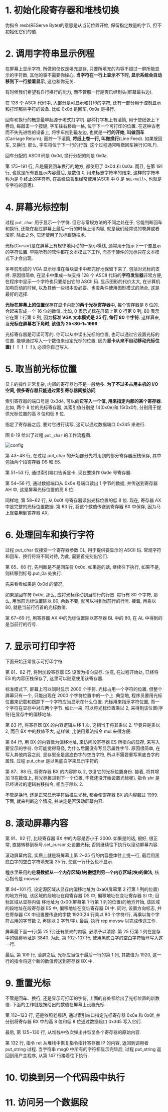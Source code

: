 # 1. 初始化段寄存器和堆栈切换

伪指令 resb(REServe Byte)的意思是从当前位置开始, 保留指定数量的字节, 但不初始化它们的值.

# 2. 调用字符串显示例程

在屏幕上显示字符, 所做的仅仅是填充显存, 只要所填充的内容不超过一屏所能显示的字符数, 其他的事不需要你操心. **当字符在一行上显示不下时, 显示系统会自动移到下一行接着显示**, 这也和你无关.

有时候我们希望有自行换行的能力, 而不管那一行是否已经到头(屏幕最右边).

在 128 个 ASCII 代码中, 大部分是可显示和打印的字符, 还有一部分用于控制显示和打印那些字符的设备. 比如 0x0d 是回车, 0x0a 是换行.

回车和换行的概念最早起源于老式打字机. 那种打字机上有滚筒, 用于使纸张上下卷动, 每敲击一个按键, 字车往右移动一格, 位于下一个可打印的位置. 在这种古老而不失先进性的设备上, 将字车推到最左边, 也就是**一行的开始, 叫做回车**(Carriage Return); 而拧一下滚筒, **将纸上卷一行, 叫做换行**(Line Feed). 如果既回车, 又换行, 那么, 字车将位于下一行的行首. 这个过程通常叫做回车换行(CRLF).

回车分配的 ASCII 码是 0x0d, 换行分配的则是 0x0a.

第 175~191 行, 凡是需要回车换行的地方, 都使用了 0x0d 和 0x0a. 而且, 在第 191 行, 也就是所有要显示内容最后, 是数值 0, 用来标志字符串的结束, 这样的字符串称为是 0 终止的字符串, 在高级语言里经常使用(ASCII 中 0 是 `NUL<null>`, 也就是空字符的意思).

# 4. 屏幕光标控制

过程 `put_char` 用于显示一个字符. 但它与常规方法的不同之处在于, 它能判断回车和换行, 还能在超过屏幕上最后一行的时候上滚内容, 就是我们经常说的卷屏或者滚屏. 除此之外, 它还使用了光标跟随技术.

光标(Cursor)是在屏幕上有规律地闪动的一条小橫线, 通常用于指示下一个要显示的字符位置. 早期所有的软件都在文本模式下工作, 而基于硬件的光标只在文本模式下才会出现.

多年前形成的 VGA 显示标准在每块显卡中都完好地保留下来了, 包括对光标的支持. 原因很简单, 在显卡中集成一块支持 128 个 ASCII 代码的**字符发生器**非常方便, 在程序中显示一个字符也只要给出它的 ASCII 码. 显示图形的代价太大, 在计算机加电启动的时候, 以及其他一些根本没必要、也没条件使用图形模式的场合, 这是最好的选择.

**光标在屏幕上的位置**保存在显卡内部的**两个光标寄存器**中, 每个寄存器是 8 位的, 合起来形成一个 16 位的数值. 比如, 0 表示光标在屏幕上第 0 行第 0 列, 80 表示它在第 1 行第 0 列, 因为**标准 VGA 文本模式是 25 行, 每行 80 个字符**. 这样算来, 当**光标在屏幕右下角时, 该值为 25×80-1=1999**.

光标寄存器是可读可写的. 你可以从中读出光标的位置, 也可以通过它设置光标的位置. 能够通过写入一个数值来设定光标的位置, 因为**显卡从来不自动移动光标位置(！！！！！)**, 必须你自己写入.

# 5. 取当前光标位置

显卡的操作非常复杂, 内部的寄存器也不是一般地多. **为了不过多占用主机的 I/O 空间, 很多寄存器只能通过索引寄存器间接访问**.

索引寄存器的端口号是 0x3d4, 可以**向它写入一个值, 用来指定内部的某个寄存器**. 比如, 两个 8 位的光标寄存器, 其索引值分别是 14(0x0e)和 15(0x0f), 分别用于提供光标位置的高 8 位和低 8 位.

指定了寄存器之后, 要对它进行读写, 这可以通过数据端口 0x3d5 来进行.

图 8-19 给出了过程 `put_char` 的工作流程图.

![config](images/13.png)

第 43~48 行, 在过程 put_char 的开始部分先将用到的部分寄存器压栈保存, 其中包括两个段寄存器 DS 和 ES.

第 51~53 行, 通过索引端口告诉显卡, 现在要操作 0x0e 号寄存器.

第 54~56 行, 通过数据端口从 0x0e 号端口读出 1 字节的数据, 并传送到寄存器 AH 中,
这是屏幕光标位置的高 8 位.

同样地, 第 58~62 行, 从 0x0f 号寄存器读出光标位置的低 8 位. 现在, 寄存器 AX 中是完整的光标位置数据. 第 63 行, 将这个数值传送到寄存器 BX 中保存, 因为马上就要用到寄存器 AX.

# 6. 处理回车和换行字符

过程 put_char 仅接受一个寄存器参数 CL, 用于提供要显示的 ASCII 码. 常规字符和回车、换行符将不同对待, 为此, 需要首先别出它们.

第 65、66 行, 先判断是不是回车符 0x0d. 如果是的话, 继续往下执行, 如果不是, 则转移到标号.put_0a 处执行.

先来看看如果是 0x0d 的情况.

如果是回车符 0x0d, 那么, 应将光标移动到当前行的行首. 每行有 80 个字符, 那么, 用当前光标位置除以 80, 余数不要, 就可以得到当前行的行号. 接着, 再乘以 80, 就是当前行行首的光标数值.

第 67~69 行, 用寄存器 AX 中的光标位置除以寄存器 BL 中的 80, 在 AL 中得到的是当前行的行号.

# 7. 显示可打印字符

下面开始正常显示可打印字符.

第 81、82 行, 将附加段寄存器 ES 设置为指向显存. 注意, 在过程开始处, 已经将 ES 的内容压栈保存了, 这里可以随意使用该寄存器.

标准模式下, 屏幕上可以同时显示 2000 个字符. 光标占用一个字符的位置, 但整个屏幕只有一个, 只能出现在 2000 个字符位置中的一个上. 典型地, 程序员要用光标位置来记载和跟踪下一个字符应当显示在什么位置. 光标用来指示字符位置, 而一个字符在显存中对应两个字节. 如此一来, 可以将光标位置乘以 2, 来得到该位置(字符)在显存中的偏移地址.

第 83 行, 将寄存器 BX 的内容逻辑左移 1 次, 这相当于将其乘以 2. 毕竟只是乘以 2, 而且 BX 中的数值不大, 这样做, 比使用乘法指令 mul 来得方便.

第 84 行, 用 BX 的内容做为偏移地址, 来访问段寄存器 ES 所指向的显存, 来写入要显示的字符. 你可能觉得奇怪, 为什么后面没有写显示属性字节. 原因很简单, 在写入其他内容之前, 显存里全是黑底白字的空白字符, 所以不需要重写黑底白字的属性. 过程 put_char 是以黑底白字来显示字符的.

第 87、88 行, 将寄存器 BX 的内容除以 2, 恢复它的光标位置身份. 接着, 将其增加 1(在数值上, 将光标推进到下一个位置, 毕竟还没开始设置光标呢). 指令 shr 是已经讲过的逻辑右移指令, 相当于除以 2.

不管是换行, 还是正常显示字符后推进光标, 都会使寄存器 BX 的内容超过 1999. 下面, 就来判断这个情况, 并决定是否滚动屏幕内容.

# 8. 滚动屏幕内容

第 91、92 行, 比较寄存器 BX 中的内容是否小于 2000. 如果是的话, 很好, 很正常, 直接转移到标号.set_cursor 处设置光标; 否则继续往下执行以滚动屏幕内容.

滚动屏幕内容, 实质上就是将屏幕上第 2~25 行的内容整体往上提一行, 最后用黑底白字的空白字符填充第 25 行, 使这一行什么也不显示.

程序里采用的是**将数据从一个内存区域(块)搬运到另一个内存区域(块)的做法**, 核心指令是 movsw.

第 94~101 行, 设定源区域从显存内偏移地址为 0xa0(屏幕第 2 行第 1 列的位置)的地方开始, 该区域的段地址在段寄存器 DS 中, 偏移地址在变址寄存器 SI 中; 目标区域从显存内偏
移地址为 0x00(屏幕第 1 行第 1 列的位置)的地方开始, 该区域的段地址在段寄存器 ES 中, 偏移地址在变址寄存器 DI 中. 同时, 设置方向标志, 并在寄存器 CX 中设置要传送的字数 1920(24 行乘以 80 个字符/行, 再乘以每个字符占用的字节数 2, 再除以 2 字节/字). 最后, 执行 rep movsw 以完成传送工作.

屏幕最下面一行(第 25 行)还有原来的内容, 必须予以清除. 第 25 行第 1 列在显存中的偏移地址是 3840. 为此, 第 102~107 行, 使用黑底白字的空白字符循环写入这一行.

最后, 第 109 行, 滚屏之后, 光标应当位于最后一行的第 1 列, 其数值为 1920, 这一行的指令将这个新的数值传送到寄存器 BX 中.

# 9. 重置光标

不管是回车、换行, 还是显示可打印的字符, 上面的各处都给出了光标位置的新数值. 下面的工作就是按给出的数值在屏幕上设置光标.

第 112~123 行, 还是依照老规矩, 通过索引端口指定光标寄存器 0x0e 和 0x0f, 并分别将寄存器 BX 中的高 8 位和低 8 位通过数据段口 0x3d5 写入它们.

最后, 第 125~130 行, 从堆栈中依次弹出并恢复各个寄存器的原始内容.

第 132 行, 指令 ret 从堆栈中恢复指令指针寄存器 IP 的内容, 返回到调用者 put\_string 过程. 当字符串 msg0 中所有的字符都显示完毕后, 过程 put\_string 返回到用户主程序, 从第 147 行接着往下执行.

# 10. 切换到另一个代码段中执行

# 11. 访问另一个数据段